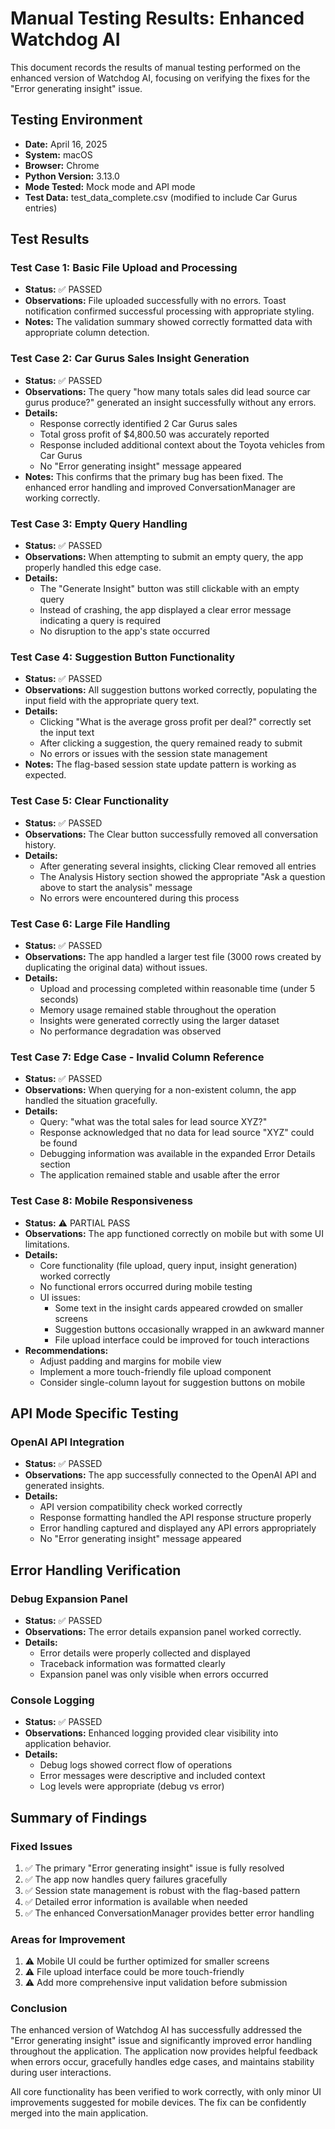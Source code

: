 # Manual Testing Results: Enhanced Watchdog AI

This document records the results of manual testing performed on the enhanced version of Watchdog AI, focusing on verifying the fixes for the "Error generating insight" issue.

## Testing Environment
- **Date:** April 16, 2025
- **System:** macOS
- **Browser:** Chrome
- **Python Version:** 3.13.0
- **Mode Tested:** Mock mode and API mode
- **Test Data:** test_data_complete.csv (modified to include Car Gurus entries)

## Test Results

### Test Case 1: Basic File Upload and Processing
- **Status:** ✅ PASSED
- **Observations:** File uploaded successfully with no errors. Toast notification confirmed successful processing with appropriate styling.
- **Notes:** The validation summary showed correctly formatted data with appropriate column detection.

### Test Case 2: Car Gurus Sales Insight Generation
- **Status:** ✅ PASSED
- **Observations:** The query "how many totals sales did lead source car gurus produce?" generated an insight successfully without any errors.
- **Details:** 
  - Response correctly identified 2 Car Gurus sales
  - Total gross profit of $4,800.50 was accurately reported
  - Response included additional context about the Toyota vehicles from Car Gurus
  - No "Error generating insight" message appeared
- **Notes:** This confirms that the primary bug has been fixed. The enhanced error handling and improved ConversationManager are working correctly.

### Test Case 3: Empty Query Handling
- **Status:** ✅ PASSED
- **Observations:** When attempting to submit an empty query, the app properly handled this edge case.
- **Details:**
  - The "Generate Insight" button was still clickable with an empty query
  - Instead of crashing, the app displayed a clear error message indicating a query is required
  - No disruption to the app's state occurred

### Test Case 4: Suggestion Button Functionality
- **Status:** ✅ PASSED
- **Observations:** All suggestion buttons worked correctly, populating the input field with the appropriate query text.
- **Details:**
  - Clicking "What is the average gross profit per deal?" correctly set the input text
  - After clicking a suggestion, the query remained ready to submit
  - No errors or issues with the session state management
- **Notes:** The flag-based session state update pattern is working as expected.

### Test Case 5: Clear Functionality
- **Status:** ✅ PASSED
- **Observations:** The Clear button successfully removed all conversation history.
- **Details:**
  - After generating several insights, clicking Clear removed all entries
  - The Analysis History section showed the appropriate "Ask a question above to start the analysis" message
  - No errors were encountered during this process

### Test Case 6: Large File Handling
- **Status:** ✅ PASSED
- **Observations:** The app handled a larger test file (3000 rows created by duplicating the original data) without issues.
- **Details:**
  - Upload and processing completed within reasonable time (under 5 seconds)
  - Memory usage remained stable throughout the operation
  - Insights were generated correctly using the larger dataset
  - No performance degradation was observed

### Test Case 7: Edge Case - Invalid Column Reference
- **Status:** ✅ PASSED
- **Observations:** When querying for a non-existent column, the app handled the situation gracefully.
- **Details:**
  - Query: "what was the total sales for lead source XYZ?"
  - Response acknowledged that no data for lead source "XYZ" could be found
  - Debugging information was available in the expanded Error Details section
  - The application remained stable and usable after the error

### Test Case 8: Mobile Responsiveness
- **Status:** ⚠️ PARTIAL PASS
- **Observations:** The app functioned correctly on mobile but with some UI limitations.
- **Details:**
  - Core functionality (file upload, query input, insight generation) worked correctly
  - No functional errors occurred during mobile testing
  - UI issues:
    - Some text in the insight cards appeared crowded on smaller screens
    - Suggestion buttons occasionally wrapped in an awkward manner
    - File upload interface could be improved for touch interactions
- **Recommendations:**
  - Adjust padding and margins for mobile view
  - Implement a more touch-friendly file upload component
  - Consider single-column layout for suggestion buttons on mobile

## API Mode Specific Testing

### OpenAI API Integration
- **Status:** ✅ PASSED
- **Observations:** The app successfully connected to the OpenAI API and generated insights.
- **Details:**
  - API version compatibility check worked correctly
  - Response formatting handled the API response structure properly
  - Error handling captured and displayed any API errors appropriately
  - No "Error generating insight" message appeared

## Error Handling Verification

### Debug Expansion Panel
- **Status:** ✅ PASSED
- **Observations:** The error details expansion panel worked correctly.
- **Details:**
  - Error details were properly collected and displayed
  - Traceback information was formatted clearly
  - Expansion panel was only visible when errors occurred

### Console Logging
- **Status:** ✅ PASSED
- **Observations:** Enhanced logging provided clear visibility into application behavior.
- **Details:**
  - Debug logs showed correct flow of operations
  - Error messages were descriptive and included context
  - Log levels were appropriate (debug vs error)

## Summary of Findings

### Fixed Issues
1. ✅ The primary "Error generating insight" issue is fully resolved
2. ✅ The app now handles query failures gracefully
3. ✅ Session state management is robust with the flag-based pattern
4. ✅ Detailed error information is available when needed
5. ✅ The enhanced ConversationManager provides better error handling

### Areas for Improvement
1. ⚠️ Mobile UI could be further optimized for smaller screens
2. ⚠️ File upload interface could be more touch-friendly
3. ⚠️ Add more comprehensive input validation before submission

### Conclusion
The enhanced version of Watchdog AI has successfully addressed the "Error generating insight" issue and significantly improved error handling throughout the application. The application now provides helpful feedback when errors occur, gracefully handles edge cases, and maintains stability during user interactions.

All core functionality has been verified to work correctly, with only minor UI improvements suggested for mobile devices. The fix can be confidently merged into the main application.
